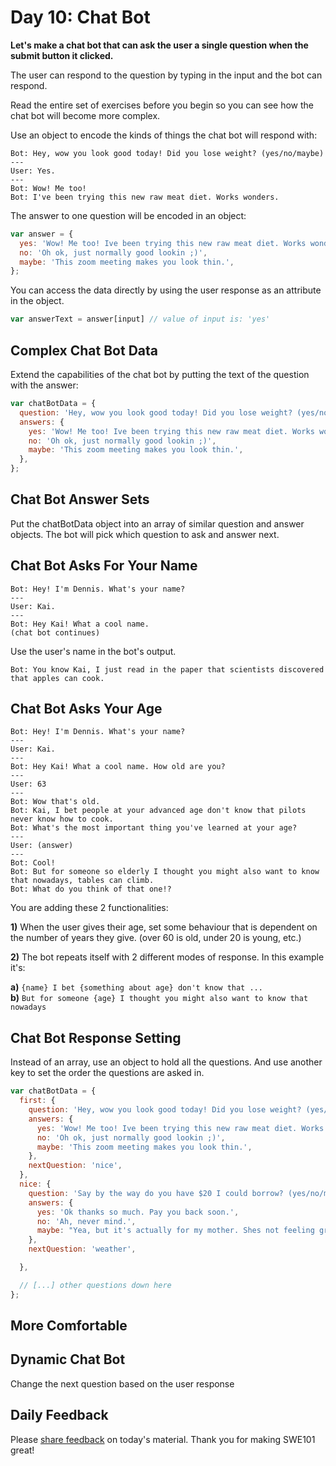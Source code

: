 # Day 10: Chat Bot

**Let's make a chat bot that can ask the user a single question when the submit button it clicked.**

The user can respond to the question by typing in the input and the bot can respond.

Read the entire set of exercises before you begin so you can see how the chat bot will become more complex.

Use an object to encode the kinds of things the chat bot will respond with:

```text
Bot: Hey, wow you look good today! Did you lose weight? (yes/no/maybe)
---
User: Yes.
---
Bot: Wow! Me too!
Bot: I've been trying this new raw meat diet. Works wonders.
```

The answer to one question will be encoded in an object:

```js
var answer = {
  yes: 'Wow! Me too! Ive been trying this new raw meat diet. Works wonders.',
  no: 'Oh ok, just normally good lookin ;)',
  maybe: 'This zoom meeting makes you look thin.',
};
```

You can access the data directly by using the user response as an attribute in the object.

```js
var answerText = answer[input] // value of input is: 'yes'
```

## Complex Chat Bot Data

Extend the capabilities of the chat bot by putting the text of the question with the answer:

```js
var chatBotData = {
  question: 'Hey, wow you look good today! Did you lose weight? (yes/no/maybe)',
  answers: {
    yes: 'Wow! Me too! Ive been trying this new raw meat diet. Works wonders.',
    no: 'Oh ok, just normally good lookin ;)',
    maybe: 'This zoom meeting makes you look thin.',
  },
};
```

## Chat Bot Answer Sets

Put the chatBotData object into an array of similar question and answer objects. The bot will pick which question to ask and answer next.

## Chat Bot Asks For Your Name

```text
Bot: Hey! I'm Dennis. What's your name?
---
User: Kai.
---
Bot: Hey Kai! What a cool name.
(chat bot continues)
```

Use the user's name in the bot's output.

```text
Bot: You know Kai, I just read in the paper that scientists discovered that apples can cook.
```

## Chat Bot Asks Your Age

```text
Bot: Hey! I'm Dennis. What's your name?
---
User: Kai.
---
Bot: Hey Kai! What a cool name. How old are you?
---
User: 63
---
Bot: Wow that's old.
Bot: Kai, I bet people at your advanced age don't know that pilots never know how to cook.
Bot: What's the most important thing you've learned at your age?
---
User: (answer)
---
Bot: Cool!
Bot: But for someone so elderly I thought you might also want to know that nowadays, tables can climb.
Bot: What do you think of that one!?
```

You are adding these 2 functionalities:

**1\)** When the user gives their age, set some behaviour that is dependent on the number of years they give. \(over 60 is old, under 20 is young, etc.\)

**2\)** The bot repeats itself with 2 different modes of response. In this example it's:  
  
  **a\)** `{name} I bet {something about age} don't know that ...`  
  **b\)** `But for someone {age} I thought you might also want to know that nowadays`

## Chat Bot Response Setting

Instead of an array, use an object to hold all the questions. And use another key to set the order the questions are asked in.

```js
var chatBotData = {
  first: {
    question: 'Hey, wow you look good today! Did you lose weight? (yes/no/maybe)',
    answers: {
      yes: 'Wow! Me too! Ive been trying this new raw meat diet. Works wonders.',
      no: 'Oh ok, just normally good lookin ;)',
      maybe: 'This zoom meeting makes you look thin.',
    },
    nextQuestion: 'nice',
  },
  nice: {
    question: 'Say by the way do you have $20 I could borrow? (yes/no/maybe)',
    answers: {
      yes: 'Ok thanks so much. Pay you back soon.',
      no: 'Ah, never mind.',
      maybe: "Yea, but it's actually for my mother. Shes not feeling great.",
    },
    nextQuestion: 'weather',

  },

  // [...] other questions down here
};
```

## More Comfortable

## Dynamic Chat Bot

Change the next question based on the user response

## Daily Feedback

Please [share feedback](https://forms.gle/NK3mez8er7pPo7tu5) on today's material. Thank you for making SWE101 great!
